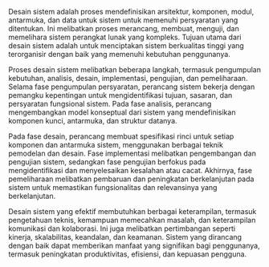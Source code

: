 Desain sistem adalah proses mendefinisikan arsitektur, komponen, modul, antarmuka, dan data untuk sistem untuk memenuhi persyaratan yang ditentukan. Ini melibatkan proses merancang, membuat, menguji, dan memelihara sistem perangkat lunak yang kompleks. Tujuan utama dari desain sistem adalah untuk menciptakan sistem berkualitas tinggi yang terorganisir dengan baik yang memenuhi kebutuhan penggunanya.

Proses desain sistem melibatkan beberapa langkah, termasuk pengumpulan kebutuhan, analisis, desain, implementasi, pengujian, dan pemeliharaan. Selama fase pengumpulan persyaratan, perancang sistem bekerja dengan pemangku kepentingan untuk mengidentifikasi tujuan, sasaran, dan persyaratan fungsional sistem. Pada fase analisis, perancang mengembangkan model konseptual dari sistem yang mendefinisikan komponen kunci, antarmuka, dan struktur datanya.

Pada fase desain, perancang membuat spesifikasi rinci untuk setiap komponen dan antarmuka sistem, menggunakan berbagai teknik pemodelan dan desain. Fase implementasi melibatkan pengembangan dan pengujian sistem, sedangkan fase pengujian berfokus pada mengidentifikasi dan menyelesaikan kesalahan atau cacat. Akhirnya, fase pemeliharaan melibatkan pembaruan dan peningkatan berkelanjutan pada sistem untuk memastikan fungsionalitas dan relevansinya yang berkelanjutan.

Desain sistem yang efektif membutuhkan berbagai keterampilan, termasuk pengetahuan teknis, kemampuan memecahkan masalah, dan keterampilan komunikasi dan kolaborasi. Ini juga melibatkan pertimbangan seperti kinerja, skalabilitas, keandalan, dan keamanan. Sistem yang dirancang dengan baik dapat memberikan manfaat yang signifikan bagi penggunanya, termasuk peningkatan produktivitas, efisiensi, dan kepuasan pengguna.